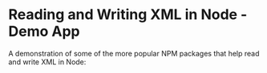 # Reading and Writing XML in Node - Demo App

A demonstration of some of the more popular NPM packages that help read and write XML in Node:

